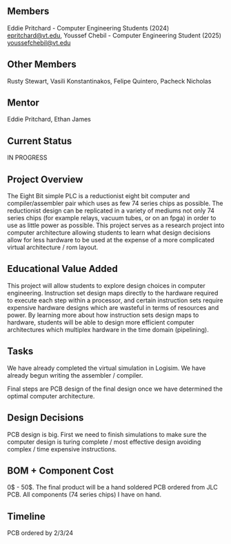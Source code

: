 ## Members
Eddie Pritchard - Computer Engineering Students (2024) epritchard@vt.edu, 
Youssef Chebil  - Computer Engineering Student (2025)  youssefchebil@vt.edu

## Other Members
Rusty Stewart,
Vasili Konstantinakos, 
Felipe Quintero, 
Pacheck Nicholas 

## Mentor
Eddie Pritchard, Ethan James

## Current Status
IN PROGRESS

## Project Overview

The Eight Bit simple PLC is a reductionist eight bit computer and compiler/assembler pair which uses as few 74 series chips as possible. The reductionist design can be replicated in a variety of mediums not only 74 series chips (for example relays, vacuum tubes, or on an fpga) in order to use as little power as possible. This project serves as a research project into computer architecture allowing students to learn what design decisions allow for less hardware to be used at the expense of a more complicated virtual architecture / rom layout. 

## Educational Value Added

This project will allow students to explore design choices in computer engineering. Instruction set design maps directly to the hardware required to execute each step within a processor, and certain instruction sets require expensive hardware designs which are wasteful in terms of resources and power. By learning more about how instruction sets design maps to hardware, students will be able to design more efficient computer architectures which multiplex hardware in the time domain (pipelining).

## Tasks

We have already completed the virtual simulation in Logisim.
We have already begun writing the assembler / compiler.

Final steps are PCB design of the final design once we have determined the optimal computer architecture. 

## Design Decisions

PCB design is big. First we need to finish simulations to make sure the computer design is turing complete / most effective design avoiding complex / time expensive instructions.


## BOM + Component Cost

0$ - 50$. The final product will be a hand soldered PCB ordered from JLC PCB. All components (74 series chips) I have on hand.

## Timeline

PCB ordered by 2/3/24

